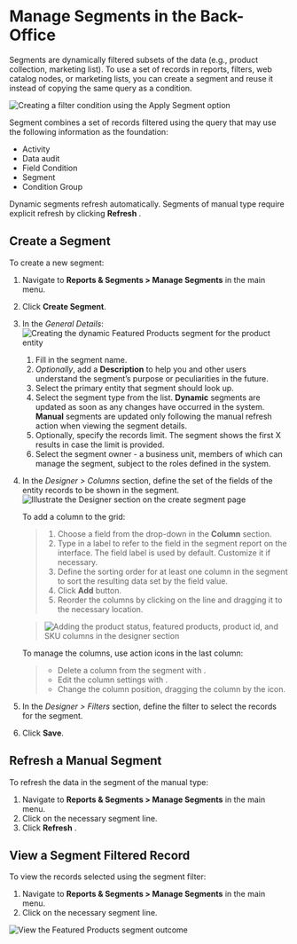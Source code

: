 <a id="user-guide-business-intelligence-filters-segments"></a>

# Manage Segments in the Back-Office

Segments are dynamically filtered subsets of the data (e.g., product collection, marketing list). To use a set of records in reports, filters, web catalog nodes, or marketing lists, you can create a segment and reuse it instead of copying the same query as a condition.

![Creating a filter condition using the Apply Segment option](user/img/reports/use_segments_in_filter.png)

Segment combines a set of records filtered using the query that may use the following information as the foundation:

* Activity
* Data audit
* Field Condition
* Segment
* Condition Group

Dynamic segments refresh automatically. Segments of manual type require explicit refresh by clicking **Refresh** <i class="fas fa-sync-alt" aria-hidden="true"></i>.

<a id="user-guide-business-intelligence-create-segments"></a>

## Create a Segment

To create a new segment:

1. Navigate to **Reports & Segments > Manage Segments** in the main menu.
2. Click **Create Segment**.
3. In the *General Details*:
   ![Creating the dynamic Featured Products segment for the product entity](user/img/reports/segment_general.png)
   1. Fill in the segment name.
   2. *Optionally*, add a **Description** to help you and other users understand the segment’s purpose or peculiarities in the future.
   3. Select the primary entity that segment should look up.
   4. Select the segment type from the list. **Dynamic** segments are updated as soon as any changes have occurred in the system. **Manual** segments are updated only following the manual refresh action when viewing the segment details.
   5. Optionally, specify the records limit. The segment shows the first X results in case the limit is provided.
   6. Select the segment owner - a business unit, members of which can manage the segment, subject to the roles defined in the system.
4. In the *Designer > Columns* section, define the set of the fields of the entity records to be shown in the segment.
   ![Illustrate the Designer section on the create segment page](user/img/reports/list_columns.png)

   To add a column to the grid:
   > 1. Choose a field from the drop-down in the **Column** section.
   > 2. Type in a label to refer to the field in the segment report on the interface. The field label is used by default. Customize it if necessary.
   > 3. Define the sorting order for at least one column in the segment to sort the resulting data set by the field value.
   > 4. Click **Add** button.
   > 5. Reorder the columns by clicking on the line and dragging it to the necessary location.

   > ![Adding the product status, featured products, product id, and SKU columns in the designer section](user/img/reports/segments_column.png)

   To manage the columns, use action icons in the last column:
   > - Delete a column from the segment with <i class="fas fa-trash-alt" aria-hidden="true"></i>.
   > - Edit the column settings with <i class="fa fa-edit fa-lg" aria-hidden="true"></i>.
   > - Change the column position, dragging the column by the <i class="fas fa-arrows-alt-v" aria-hidden="true"></i> icon.
5. In the *Designer > Filters* section, define the filter to select the records for the segment.
6. Click **Save**.

## Refresh a Manual Segment

To refresh the data in the segment of the manual type:

1. Navigate to **Reports & Segments > Manage Segments** in the main menu.
2. Click on the necessary segment line.
3. Click **Refresh** <i class="fas fa-sync-alt" aria-hidden="true"></i>.

## View a Segment Filtered Record

To view the records selected using the segment filter:

1. Navigate to **Reports & Segments > Manage Segments** in the main menu.
2. Click on the necessary segment line.

![View the Featured Products segment outcome](user/img/reports/segment_view.png)
<!-- fa-bars = fa-navicon -->
<!-- Ic Tiles is used as Set As Default in saved views, and as tiles in display layout options -->
<!-- IcPencil refers to Rename in Commerce and Inline Editing in CRM -->
<!-- Check mark in the square. -->
<!-- SortDesc is also used as drop-down arrow -->

